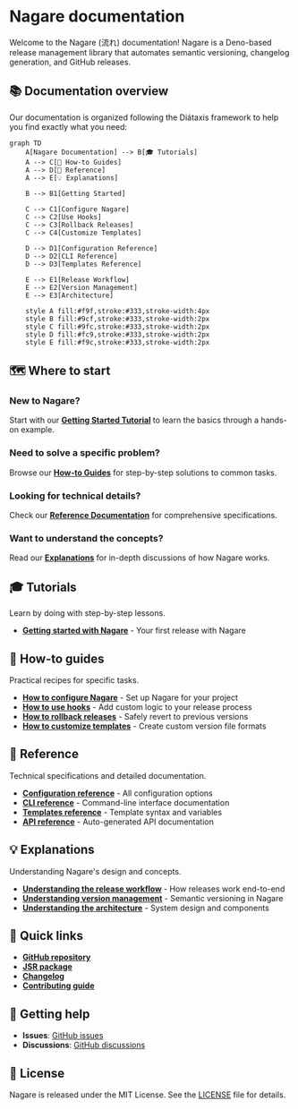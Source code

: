 # Nagare documentation

Welcome to the Nagare (流れ) documentation! Nagare is a Deno-based release management library that automates semantic versioning, changelog generation, and GitHub releases.

## 📚 Documentation overview

Our documentation is organized following the Diátaxis framework to help you find exactly what you need:

```mermaid
graph TD
    A[Nagare Documentation] --> B[🎓 Tutorials]
    A --> C[🔧 How-to Guides]
    A --> D[📖 Reference]
    A --> E[💡 Explanations]
    
    B --> B1[Getting Started]
    
    C --> C1[Configure Nagare]
    C --> C2[Use Hooks]
    C --> C3[Rollback Releases]
    C --> C4[Customize Templates]
    
    D --> D1[Configuration Reference]
    D --> D2[CLI Reference]
    D --> D3[Templates Reference]
    
    E --> E1[Release Workflow]
    E --> E2[Version Management]
    E --> E3[Architecture]
    
    style A fill:#f9f,stroke:#333,stroke-width:4px
    style B fill:#9cf,stroke:#333,stroke-width:2px
    style C fill:#9fc,stroke:#333,stroke-width:2px
    style D fill:#fc9,stroke:#333,stroke-width:2px
    style E fill:#f9c,stroke:#333,stroke-width:2px
```

## 🗺️ Where to start

### New to Nagare?
Start with our **[Getting Started Tutorial](tutorial-getting-started.md)** to learn the basics through a hands-on example.

### Need to solve a specific problem?
Browse our **[How-to Guides](#how-to-guides)** for step-by-step solutions to common tasks.

### Looking for technical details?
Check our **[Reference Documentation](#reference)** for comprehensive specifications.

### Want to understand the concepts?
Read our **[Explanations](#explanations)** for in-depth discussions of how Nagare works.

## 🎓 Tutorials

Learn by doing with step-by-step lessons.

- **[Getting started with Nagare](tutorial-getting-started.md)** - Your first release with Nagare

## 🔧 How-to guides

Practical recipes for specific tasks.

- **[How to configure Nagare](how-to-configure-nagare.md)** - Set up Nagare for your project
- **[How to use hooks](how-to-use-hooks.md)** - Add custom logic to your release process
- **[How to rollback releases](how-to-rollback.md)** - Safely revert to previous versions
- **[How to customize templates](how-to-customize-templates.md)** - Create custom version file formats

## 📖 Reference

Technical specifications and detailed documentation.

- **[Configuration reference](reference-configuration.md)** - All configuration options
- **[CLI reference](reference-cli.md)** - Command-line interface documentation
- **[Templates reference](reference-templates.md)** - Template syntax and variables
- **[API reference](./api/)** - Auto-generated API documentation

## 💡 Explanations

Understanding Nagare's design and concepts.

- **[Understanding the release workflow](concepts-release-workflow.md)** - How releases work end-to-end
- **[Understanding version management](concepts-version-management.md)** - Semantic versioning in Nagare
- **[Understanding the architecture](concepts-architecture.md)** - System design and components

## 🔗 Quick links

- **[GitHub repository](https://github.com/RickCogley/nagare)**
- **[JSR package](https://jsr.io/@rick/nagare)**
- **[Changelog](../CHANGELOG.md)**
- **[Contributing guide](../CONTRIBUTING.md)**

## 🤝 Getting help

- **Issues**: [GitHub issues](https://github.com/RickCogley/nagare/issues)
- **Discussions**: [GitHub discussions](https://github.com/RickCogley/nagare/discussions)

## 📄 License

Nagare is released under the MIT License. See the [LICENSE](../LICENSE) file for details.